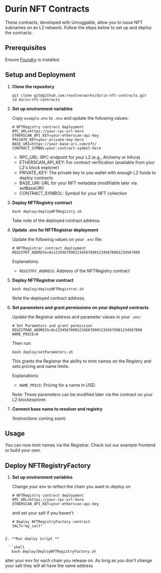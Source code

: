 # Durin NFT Contracts

These contracts, developed with Unruggable, allow you to issue NFT subnames on an L2 network. Follow the steps below to set up and deploy the contracts.

## Prerequisites

Ensure [Foundry](https://book.getfoundry.sh/getting-started/installation) is installed.

## Setup and Deployment

1. **Clone the repository**

   ```shell
   git clone git@github.com:resolverworks/durin-nft-contracts.git
   cd durin-nft-contracts
   ```

2. **Set up environment variables**

   Copy `example.env` to `.env` and update the following values:

   ```env
   # NFTRegistry contract deployment
   RPC_URL=https://your-rpc-url-here
   ETHERSCAN_API_KEY=your-etherscan-api-key
   PRIVATE_KEY=your-private-key-here
   BASE_URI=https://your-base-uri.com/nft/
   CONTRACT_SYMBOL=your-contract-symbol-here
   ```

   - RPC_URL: RPC endpoint for your L2 (e.g., Alchemy or Infura)
   - ETHERSCAN_API_KEY: For contract verification (available from your L2's block explorer)
   - PRIVATE_KEY: The private key to you wallet with enough L2 funds to deploy contracts
   - BASE_URI: URL for your NFT metadata (modifiable later via setBaseURI)
   - CONTRACT_SYMBOL: Symbol for your NFT collection

3. **Deploy NFTRegistry contract**

   ```shell
   bash deploy/deployNFTRegistry.sh
   ```

   Take note of the deployed contract address.

4. **Update .env for NFTRegistrar deployment**

   Update the following values on your `.env` file:

   ```env
   # NFTRegistrar contract deployment
   REGISTRY_ADDRESS=0x1234567890123456789012345678901234567890
   ```

   Explanations:

   - `REGISTRY_ADDRESS`: Address of the NFTRegistry contract

5. **Deploy NFTRegistrar contract**

   ```shell
   bash deploy/deployNFTRegistrar.sh
   ```

   Note the deployed contract address.

6. **Set parameters and grant permissions on your deployed contracts**

   Update the Registrar address and parameter values in your `.env`:

   ```env
   # Set Parameters and grant permission
   REGISTRAR_ADDRESS=0x1234567890123456789012345678901234567890
   NAME_PRICE=0
   ```

   Then run:

   ```shell
   bash deploy/setParameters.sh
   ```

   This grants the Registrar the ability to mint names on the Registry and sets pricing and name limits.

   Explanations:

   - `NAME_PRICE`: Pricing for a name in USD.

   Note: These parameters can be modified later via the contract on your L2 blockexplorer.

7. **Connect base name to resolver and registry**

   (Instructions coming soon)

## Usage

You can now mint names via the Registrar. Check out our example frontend or build your own.

## Deploy NFTRegistryFactory

1. **Set up environment variables**

   Change your env to reflect the chain you want to deploy on

   ```env
   # NFTRegistry contract deployment
   RPC_URL=https://your-rpc-url-here
   ETHERSCAN_API_KEY=your-etherscan-api-key
   ```

   and set your salt if you haven't

   ```env
   # Deploy NFTRegistryFactory contract
   SALT="my_salt"
   ```

````

2. **Run deploy script **

 ```shell
   bash deploy/DeployNFTRegistryFactory.sh
````

alter your env for each chain you release on. As long as you don't change your salt they will all have the same address
